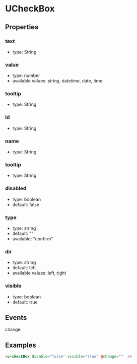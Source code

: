 # UCheckBox

## Properties

### text

* type: String

### value

* type: number
* available values: string, datetime, date, time

### tooltip

* type: String

### id

* type: String

### name

* type: String


### tooltip

* type: String

### disabled

* type: boolean
* default: false

### type

* type: string
* default: ""
* available: "confirm"


### dir

* type: string
* default: left
* available values: left, right

### visible

* type: boolean
* default: true

## Events

change


## Examples

```html
<u-checkBox disable="false" visible="true" @change=""  />
```
